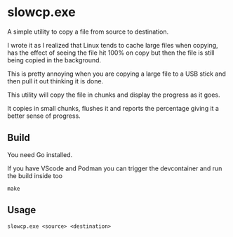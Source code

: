 slowcp.exe
==========

A simple utility to copy a file from source to destination.

I wrote it as I realized that Linux tends to cache large files when copying, has the effect of seeing the file hit 100% on copy but then the file is still being copied in the background. 

This is pretty annoying when you are copying a large file to a USB stick and then pull it out thinking it is done.

This utility will copy the file in chunks and display the progress as it goes.

It copies in small chunks, flushes it and reports the percentage giving it a better sense of progress.

Build
-----

You need Go installed.

If you have VScode and Podman you can trigger the devcontainer and run the build inside too


```make```


Usage
-----

```slowcp.exe <source> <destination>```
